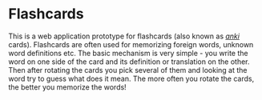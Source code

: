 # Flashcards

This is a web application prototype for flashcards (also known as [*anki*](https://en.wikipedia.org/wiki/Anki_(software)) cards).
Flashcards are often used for memorizing foreign words, unknown word definitions
etc.
The basic mechanism is very simple - you write the word on one side of the card and its definition or translation on the other.
Then after rotating the cards you pick several of them and looking at the word try to guess what does it mean.
The more often you rotate the cards, the better you memorize the words!
